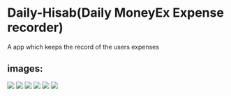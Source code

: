 # Daily-Hisab(Daily MoneyEx Expense recorder)
 A app which keeps the record of the users expenses 
 
## images:

<img src="https://lh3.googleusercontent.com/fPVm622LK-RddMdkWtglYuudzd2--8IWjC3QHxrwAvhCE6LEodNJJEK7KvHA1kKSUg=w720-h310">

<img src="https://lh3.googleusercontent.com/PoPA6Fq4vUHxDH1otV_20gXzevpMo8gQPGPC6sdKXI1siu_EtWFc0YdpVDLYrv-FVxs=w720-h310">

<img src="https://lh3.googleusercontent.com/KSLEBPwaXBgc-icIf18KISOpKZt-Ay7yLa55OgmvnGOP8LEBi_z3naHwzH-_uyqp-Bk=w720-h310">


<img src="https://lh3.googleusercontent.com/jvZ4T4iTwsEb6Vb6R_0mKwbnO49wczStPzt_8QSIr2tCt9PSKHlFZ6UBHtkyuh6n8g=w720-h310">


<img src="https://lh3.googleusercontent.com/G3klx5DEXFJ_B4cgCwS18-iwEzwpCdtPgetrkui_XFVAwsgmMQje7V5Y38d61ht8tM8=w720-h310">

<img src="https://lh3.googleusercontent.com/rlcw0mllLlzrAIBJCPmhgV8ZD_aQ7hNlKQWOaSDqpNY6qGKuMBkX1VN1A7_cYS8vSg=w1366-h654"> 
